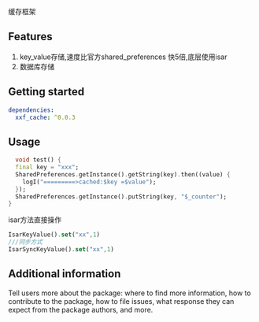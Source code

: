 <!--
This README describes the package. If you publish this package to pub.dev,
this README's contents appear on the landing page for your package.

For information about how to write a good package README, see the guide for
[writing package pages](https://dart.dev/tools/pub/writing-package-pages).

For general information about developing packages, see the Dart guide for
[creating packages](https://dart.dev/guides/libraries/create-packages)
and the Flutter guide for
[developing packages and plugins](https://flutter.dev/to/develop-packages).
-->

缓存框架

## Features

1. key_value存储,速度比官方shared_preferences 快5倍,底层使用isar
2. 数据库存储

## Getting started
```yaml
dependencies:
  xxf_cache: ^0.0.3
```


## Usage

```dart
  void test() {
  final key = "xxx";
  SharedPreferences.getInstance().getString(key).then((value) {
    logI("=========>cached:$key =$value");
  });
  SharedPreferences.getInstance().putString(key, "$_counter");
}
```
isar方法直接操作
```dart
IsarKeyValue().set("xx",1)
///同步方式
IsarSyncKeyValue().set("xx",1)
```

## Additional information

Tell users more about the package: where to find more information, how to
contribute to the package, how to file issues, what response they can expect
from the package authors, and more.

